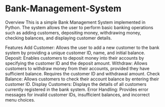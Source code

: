 # Bank-Management-System
Overview
This is a simple Bank Management System implemented in Python. The system allows the user to perform basic banking operations such as adding customers, depositing money, withdrawing money, checking balances, and displaying customer details.

Features
Add Customer: Allows the user to add a new customer to the bank system by providing a unique customer ID, name, and initial balance.
Deposit: Enables customers to deposit money into their accounts by specifying the customer ID and the deposit amount.
Withdraw: Allows customers to withdraw money from their accounts, provided they have sufficient balance. Requires the customer ID and withdrawal amount.
Check Balance: Allows customers to check their account balance by entering their customer ID.
Display Customers: Displays the details of all customers currently registered in the bank system.
Error Handling: Provides error messages for invalid customer IDs, insufficient balances, and incorrect menu choices.
